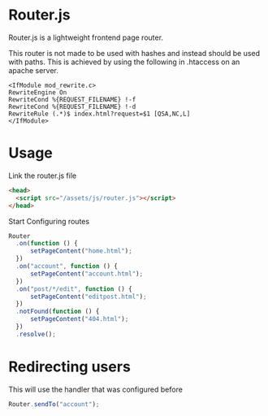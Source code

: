 # Router.js

Router.js is a lightweight frontend page router.

This router is not made to be used with hashes and instead should be used with paths.
This is achieved by using the following in .htaccess on an apache server.

```htaccess
<IfModule mod_rewrite.c>
RewriteEngine On
RewriteCond %{REQUEST_FILENAME} !-f
RewriteCond %{REQUEST_FILENAME} !-d
RewriteRule (.*)$ index.html?request=$1 [QSA,NC,L]
</IfModule>
```
# Usage

Link the router.js file

```html
<head>
  <script src="/assets/js/router.js"></script>
</head>
```
Start Configuring routes

```javascript
Router
  .on(function () {
      setPageContent("home.html");
  })
  .on("account", function () {
      setPageContent("account.html");
  })
  .on("post/*/edit", function () {
      setPageContent("editpost.html");
  })
  .notFound(function () {
      setPageContent("404.html");
  })
  .resolve();
```

# Redirecting users

This will use the handler that was configured before
```javascript
Router.sendTo("account");
```
